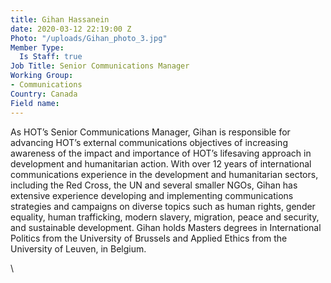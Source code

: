 ```yaml
---
title: Gihan Hassanein
date: 2020-03-12 22:19:00 Z
Photo: "/uploads/Gihan_photo_3.jpg"
Member Type:
  Is Staff: true
Job Title: Senior Communications Manager
Working Group:
- Communications
Country: Canada
Field name: 
---
```


As HOT’s Senior Communications Manager, Gihan is responsible for advancing HOT’s external communications objectives of increasing awareness of the impact and importance of HOT’s lifesaving approach in development and humanitarian action. With over 12 years of international communications experience in the development and humanitarian sectors, including the Red Cross, the UN and several smaller NGOs, Gihan has extensive experience developing and implementing communications strategies and campaigns on diverse topics such as human rights, gender equality, human trafficking, modern slavery, migration, peace and security, and sustainable development. Gihan holds Masters degrees in International Politics from the University of Brussels and Applied Ethics from the University of Leuven, in Belgium.

\
